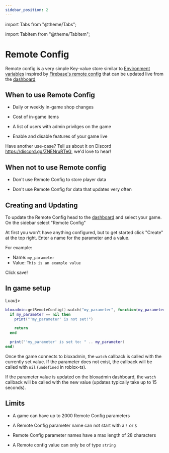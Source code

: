 ```yaml
---
sidebar_position: 2
---
```


import Tabs from "@theme/Tabs";

import TabItem from "@theme/TabItem";

# Remote Config

Remote config is a very simple Key-value store similar to
[Environment variables](https://en.wikipedia.org/wiki/Environment_variable)
inspired by
[Firebase's remote config](https://firebase.google.com/docs/remote-config) that
can be updated live from the [dashboard](https://bloxadmin.com)

## When to use Remote Config

- Daily or weekly in-game shop changes

- Cost of in-game items

- A list of users with admin privilges on the game

- Enable and disable features of your game live

Have another use-case? Tell us about it on Discord
https://discord.gg/ZNENruRTeG, we'd love to hear!

## When not to use Remote config

- Don't use Remote Config to store player data

- Don't use Remote Config for data that updates very often

## Creating and Updating

To update the Remote Config head to the [dashboard](https://bloxadmin.com) and
select your game. On the sidebar select "Remote Config"

At first you won't have anything configured, but to get started click "Create"
at the top right. Enter a name for the parameter and a value.

For example:

- Name: `my_parameter`
- Value: `This is an example value`

Click save!

<!-- TODO: Picture -->

## In game setup

<Tabs>
<TabItem value="lua" label={<>Lua<i>u</i></>}>

```lua
bloxadmin:getRemoteConfig():watch("my_parameter", function(my_parameter)
  if my_parameter == nil then
    print("'my_parameter' is not set!")

    return
  end

  print("'my_parameter' is set to: " .. my_parameter)
end)
```

</TabItem>
</Tabs>

Once the game connects to bloxadmin, the `watch` callback is called with the
currently set value. If the parameter does not exist, the callback will be
called with `nil` (`undefined` in roblox-ts).

If the parameter value is updated on the bloxadmin dashboard, the `watch`
callback will be called with the new value (updates typically take up to 15
seconds).

## Limits

- A game can have up to 2000 Remote Config parameters

- A Remote Config parameter name can not start with a `!` or `$`

- Remote Config parameter names have a max length of 28 characters

- A Remote config value can only be of type `string`
